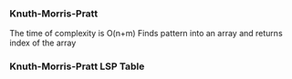 ### Knuth-Morris-Pratt
The time of complexity is  O(n+m)
Finds pattern into an array and returns index of the array


### Knuth-Morris-Pratt LSP Table